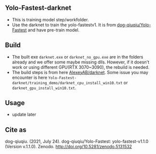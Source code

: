 ## Yolo-Fastest-darknet
- This is training model step/workfolder.
- Use the darknet to train the yolo-fastestv1. It is from [dog-qiuqiu/Yolo-Fastest](https://github.com/dog-qiuqiu/Yolo-Fastest) and have pre-train model.

## Build
- The built exe `darknet.exe` or `darknet_no_gpu.exe` are in the folders already and we offer some maybe missing dlls. However, if it doesn't work or using different GPU(RTX 3070~3090), the rebuild is needed.
- The build steps is from here [AlexeyAB/darknet](https://github.com/AlexeyAB/darknet). Some issue you may encounter is here `Yolo-Fastest-darknet/training_demo/darknet_cpu_install_win10.txt` or `darknet_gpu_install_win10.txt`. 

## Usage
- update later

## Cite as
dog-qiuqiu. (2021, July 24). dog-qiuqiu/Yolo-Fastest: 
yolo-fastest-v1.1.0 (Version v.1.1.0). Zenodo. 
http://doi.org/10.5281/zenodo.5131532
